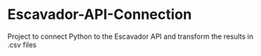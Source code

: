 # Escavador-API-Connection
Project to connect Python to the Escavador API and transform the results in .csv files
